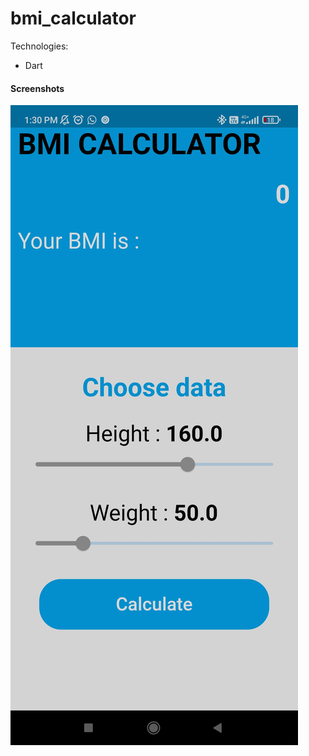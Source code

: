 # bmi_calculator

Technologies:
- Dart

  

#### Screenshots
<p><img align="center" src="BMI-Calculator.jpg"/></p>



